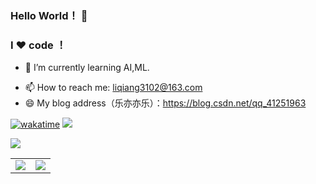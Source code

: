 ### Hello World！ 👋
### I ❤️ code ！

<!--
**LiQiang0307/LiQiang0307** is a ✨ _special_ ✨ repository because its `README.md` (this file) appears on your GitHub profile.

Here are some ideas to get you started:

- 🔭 I’m currently working on ...
- 🌱 I’m currently learning ...
- 👯 I’m looking to collaborate on ...
- 🤔 I’m looking for help with ...
- 💬 Ask me about ...
- 📫 How to reach me: ...
- 😄 Pronouns: ...
- ⚡ Fun fact: ...
-->

<!-- - 🔭 I’m currently working on ... -->
- 🌱 I’m currently learning AI,ML.
<!-- - 👯 I’m looking to collaborate on ... -->
<!-- - 🤔 I’m looking for help with ... -->
<!-- - 💬 Ask me about ... -->
- 📫 How to reach me: liqiang3102@163.com
- 😄 My blog address（乐亦亦乐）：https://blog.csdn.net/qq_41251963  

[![wakatime](https://wakatime.com/badge/user/f4dd176d-da02-42e2-b264-afc813ca8893.svg)](https://wakatime.com/@f4dd176d-da02-42e2-b264-afc813ca8893)
![](https://komarev.com/ghpvc/?username=LiQiang0307)

![](http://github-profile-summary-cards.vercel.app/api/cards/profile-details?username=LiQiang0307&theme=default)

<table>
  <tr>
<!--     <td><a href=https://codechina.csdn.net/qq_41251963 target='_blank' style='display: block;width: 350px' border=0>
        <img src=https://codechina.csdn.net/users/qq_41251963/-/card.svg width=350 height=120></a>
    </td> -->
    <td><img src="https://github-readme-stats.vercel.app/api?username=LiQiang0307&show_icons=true&icon_color=CE1D2D&text_color=718096&bg_color=ffffff&hide_title=true" / border=0>     </td>
    <td><img src="https://github-readme-stats.vercel.app/api/top-langs/?username=LiQiang0307&layout=compact" border=0></td>
  </tr>
</table>




<!-- - 😄 Pronouns: ... -->
<!-- - ⚡ Fun fact: ... -->
<!-- <table>
  <tr>
<td>
  <a href="https://wakatime.com"><img src="https://wakatime.com/share/@f4dd176d-da02-42e2-b264-afc813ca8893/2b067d2a-e17f-486c-934c-4a5e4176ca8b.png" width=50% height=50% /></a>
 </td>
 <td> 
<a href="https://wakatime.com"><img src="https://wakatime.com/share/@f4dd176d-da02-42e2-b264-afc813ca8893/ccc89544-d0dc-495c-8e37-5c32b0745268.png" width=50% height=50%/></a>
    </tr>
   </td>
 </table> -->
